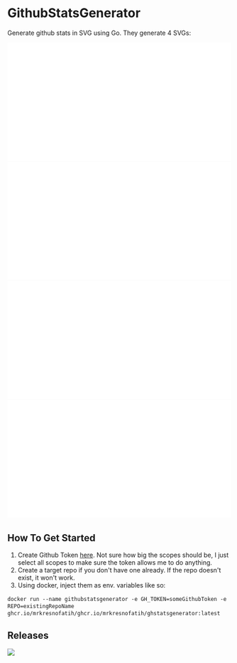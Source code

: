 # GithubStatsGenerator

Generate github stats in SVG using Go. They generate 4 SVGs:

![my toplangs](https://github.com/mrkresnofatih/mrkresnofatih/blob/main/generated/myTopLanguages.svg)
![my recentrepos](https://github.com/mrkresnofatih/mrkresnofatih/blob/main/generated/myRecentRepositories.svg)
![my recentlangs](https://github.com/mrkresnofatih/mrkresnofatih/blob/main/generated/myRecentLanguages.svg)
![my contributions](https://github.com/mrkresnofatih/mrkresnofatih/blob/main/generated/myRecentContributions.svg)

## How To Get Started

1. Create Github Token [here](https://github.com/settings/tokens). Not sure how big the scopes should be, I just select all scopes to make sure the token allows me to do anything. 
2. Create a target repo if you don't have one already. If the repo doesn't exist, it won't work.
3. Using docker, inject them as env. variables like so:

```docker
docker run --name githubstatsgenerator -e GH_TOKEN=someGithubToken -e REPO=existingRepoName ghcr.io/mrkresnofatih/ghcr.io/mrkresnofatih/ghstatsgenerator:latest
```

## Releases

<img src="https://img.shields.io/badge/image-latest-green">